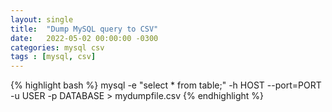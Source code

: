 ```yaml
---
layout: single
title:  "Dump MySQL query to CSV"
date:   2022-05-02 00:00:00 -0300
categories: mysql csv
tags : [mysql, csv]
---
```


{% highlight bash %}
mysql -e "select * from table;" -h HOST --port=PORT -u USER -p DATABASE > mydumpfile.csv
{% endhighlight %}

